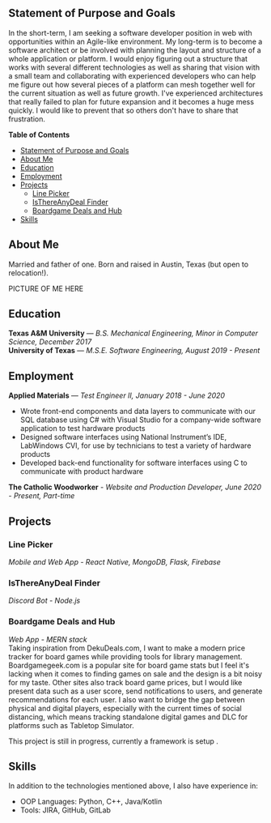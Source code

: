 ## Statement of Purpose and Goals
In the short-term, I am seeking a software developer position in web with opportunities within an Agile-like environment. My long-term is to become a software architect or be involved with planning the layout and structure of a whole application or platform. I would enjoy figuring out a structure that works with several different technologies as well as sharing that vision with a small team and collaborating with experienced developers who can help me figure out how several pieces of a platform can mesh together well for the current situation as well as future growth. I've experienced architectures that really failed to plan for future expansion and it becomes a huge mess quickly. I would like to prevent that so others don't have to share that frustration.

**Table of Contents**
- [Statement of Purpose and Goals](#statement-of-purpose-and-goals)
- [About Me](#about-me)
- [Education](#education)
- [Employment](#employment)
- [Projects](#projects)
  - [Line Picker](#line-picker)
  - [IsThereAnyDeal Finder](#isthereanydeal-finder)
  - [Boardgame Deals and Hub](#boardgame-deals-and-hub)
- [Skills](#skills)

## About Me
Married and father of one. Born and raised in Austin, Texas (but open to relocation!).

PICTURE OF ME HERE

## Education
**Texas A&M University** — *B.S. Mechanical Engineering, Minor in Computer Science, December 2017*\
**University of Texas** — *M.S.E. Software Engineering, August 2019 - Present*

## Employment
**Applied Materials** — *Test Engineer II, January 2018 - June 2020*
- Wrote front-end components and data layers to communicate with our SQL database using C# with Visual Studio for a company-wide software application to test hardware products
- Designed software interfaces using National Instrument’s IDE, LabWindows CVI, for use by technicians to test a variety of hardware products
- Developed back-end functionality for software interfaces using C to communicate with product hardware

**The Catholic Woodworker** - *Website and Production Developer, June 2020 - Present, Part-time*

## Projects
### Line Picker
*Mobile and Web App - React Native, MongoDB, Flask, Firebase*

### IsThereAnyDeal Finder
*Discord Bot - Node.js*

### Boardgame Deals and Hub
*Web App - MERN stack*\
Taking inspiration from DekuDeals.com, I want to make a modern price tracker for board games while providing tools for library management. Boardgamegeek.com is a popular site for board game stats but I feel it's lacking when it comes to finding games on sale and the design is a bit noisy for my taste. Other sites also track board game prices, but I would like present data such as a user score, send notifications to users, and generate recommendations for each user. I also want to bridge the gap between physical and digital players, especially with the current times of social distancing, which means tracking standalone digital games and DLC for platforms such as Tabletop Simulator.

This project is still in progress, currently a framework is setup .

## Skills
In addition to the technologies mentioned above, I also have experience in:  
- OOP Languages: Python, C++, Java/Kotlin
- Tools: JIRA, GitHub, GitLab